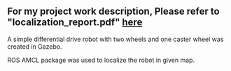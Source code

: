 ## For my project work description, Please refer to "localization_report.pdf" [here](https://github.com/Mihir-D/mihir_bot/localization_report.pdf)

A simple differential drive robot with two wheels and one caster wheel was created in Gazebo.

ROS AMCL package was used to localize the robot in given map.
